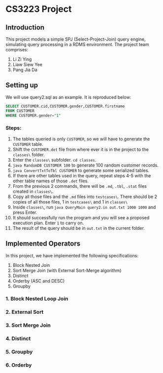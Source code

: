 # CS3223 Project
## Introduction
This project models a simple SPJ (Select-Project-Join) query engine, simulating query processing in a RDMS environment. The project team comprises:

1. Li Zi Ying
2. Liaw Siew Yee
3. Pang Jia Da

## Setting up
We will use query2.sql as an example. It is reproduced below:

```sql
SELECT CUSTOMER.cid,CUSTOMER.gender,CUSTOMER.firstname 
FROM CUSTOMER 
WHERE CUSTOMER.gender="1"
```

### Steps:
1. The tables queried is only `CUSTOMER`, so we will have to generate the `CUSTOMER` table.
2. Shift the `CUSTOMER.det` file from where ever it is in the project to the `classes\` folder.
3. Enter the `classes\` subfolder. `cd classes`.
4. `java RandomDB CUSTOMER 100` to generate 100 random customer records.
5. `java ConvertTxtToTbl CUSTOMER` to generate some serialized tables.
6. If there are other tables used in the query, repeat steps 4-5 with the other table names of those `.det` files.
7. From the previous 2 commands, there will be `.md`, `.tbl`, `.stat` files created in `classes\`.
8. Copy all those files and the `.md` files into `testcases\`. There should be 2 copies of all those files, 1 in `testcases\` and 1 in `classes\`
9. Inside `classes\`, run `java QueryMain query2.in out.txt 1000 1000` and press Enter.
10. It should successfully run the program and you will see a proposed execution plan. Enter `1` to carry on.
11. The result of the query should be in `out.txt` in the current folder.


## Implemented Operators
In this project, we have implemented the following specifications:
1. Block Nested Join
2. Sort Merge Join (with External Sort-Merge algorithm)
3. Distinct
4. Orderby (ASC and DESC)
5. Groupby

### 1. Block Nested Loop Join


### 2. External Sort


### 3. Sort Merge Join


### 4. Distinct


### 5. Groupby


### 6. Orderby
